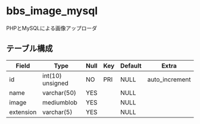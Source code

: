 # bbs_image_mysql
PHPとMySQLによる画像アップローダ

## テーブル構成
| Field    | Type         | Null | Key | Default | Extra          |  
|---       |---           |---   |---  |---      |---             |
| id       | int(10) unsigned      | NO   | PRI | NULL    | auto_increment |  
| name     | varchar(50) | YES  |     | NULL    |                |  
| image  | mediumblob | YES  |     | NULL    |                |  
| extension | varchar(5)      | YES  |     | NULL    |                |
